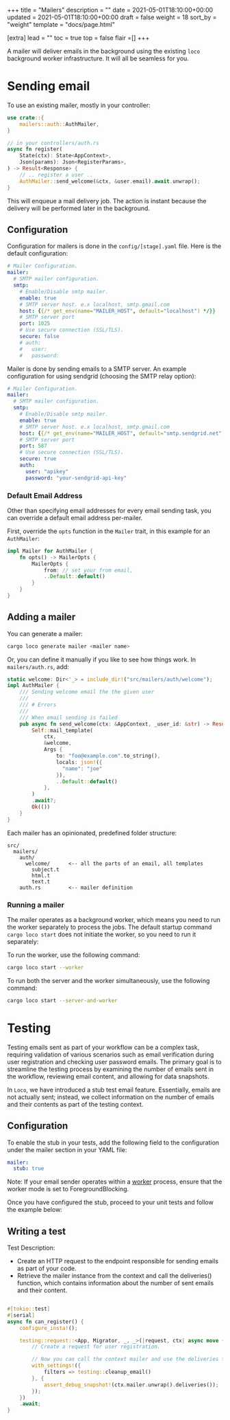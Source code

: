 +++
title = "Mailers"
description = ""
date = 2021-05-01T18:10:00+00:00
updated = 2021-05-01T18:10:00+00:00
draft = false
weight = 18
sort_by = "weight"
template = "docs/page.html"

[extra]
lead = ""
toc = true
top = false
flair =[]
+++

A mailer will deliver emails in the background using the existing `loco` background worker infrastructure. It will all be seamless for you.

# Sending email

To use an existing mailer, mostly in your controller:

```rust
use crate::{
    mailers::auth::AuthMailer,
}

// in your controllers/auth.rs
async fn register(
    State(ctx): State<AppContext>,
    Json(params): Json<RegisterParams>,
) -> Result<Response> {
    // .. register a user ..
    AuthMailer::send_welcome(&ctx, &user.email).await.unwrap();
}
```

This will enqueue a mail delivery job. The action is instant because the delivery will be performed later in the background.

## Configuration

Configuration for mailers is done in the `config/[stage].yaml` file. Here is the default configuration:

```yaml
# Mailer Configuration.
mailer:
  # SMTP mailer configuration.
  smtp:
    # Enable/Disable smtp mailer.
    enable: true
    # SMTP server host. e.x localhost, smtp.gmail.com
    host: {{/* get_env(name="MAILER_HOST", default="localhost") */}}
    # SMTP server port
    port: 1025
    # Use secure connection (SSL/TLS).
    secure: false
    # auth:
    #   user:
    #   password:
```

Mailer is done by sending emails to a SMTP server. An example configuration for using sendgrid (choosing the SMTP relay option):

```yaml
# Mailer Configuration.
mailer:
  # SMTP mailer configuration.
  smtp:
    # Enable/Disable smtp mailer.
    enable: true
    # SMTP server host. e.x localhost, smtp.gmail.com
    host: {{/* get_env(name="MAILER_HOST", default="smtp.sendgrid.net") */}}
    # SMTP server port
    port: 587
    # Use secure connection (SSL/TLS).
    secure: true
    auth:
      user: "apikey"
      password: "your-sendgrid-api-key"
```

### Default Email Address

Other than specifying email addresses for every email sending task, you can override a default email address per-mailer.

First, override the `opts` function in the `Mailer` trait, in this example for an `AuthMailer`:

```rust
impl Mailer for AuthMailer {
    fn opts() -> MailerOpts {
        MailerOpts {
            from: // set your from email,
            ..Default::default()
        }
    }
}
```

## Adding a mailer

You can generate a mailer:

```sh
cargo loco generate mailer <mailer name>
```

Or, you can define it manually if you like to see how things work. In `mailers/auth.rs`, add:

```rust
static welcome: Dir<'_> = include_dir!("src/mailers/auth/welcome");
impl AuthMailer {
    /// Sending welcome email the the given user
    ///
    /// # Errors
    ///
    /// When email sending is failed
    pub async fn send_welcome(ctx: &AppContext, _user_id: &str) -> Result<()> {
        Self::mail_template(
            ctx,
            &welcome,
            Args {
                to: "foo@example.com".to_string(),
                locals: json!({
                  "name": "joe"
                }),
                ..Default::default()
            },
        )
        .await?;
        Ok(())
    }
}
```

Each mailer has an opinionated, predefined folder structure:

```
src/
  mailers/
    auth/
      welcome/      <-- all the parts of an email, all templates
        subject.t
        html.t
        text.t
    auth.rs         <-- mailer definition
```

### Running a mailer
The mailer operates as a background worker, which means you need to run the worker separately to process the jobs. The default startup command `cargo loco start` does not initiate the worker, so you need to run it separately:

To run the worker, use the following command:
```bash
cargo loco start --worker
```

To run both the server and the worker simultaneously, use the following command:
```bash
cargo loco start --server-and-worker
```

# Testing

Testing emails sent as part of your workflow can be a complex task, requiring validation of various scenarios such as email verification during user registration and checking user password emails. The primary goal is to streamline the testing process by examining the number of emails sent in the workflow, reviewing email content, and allowing for data snapshots.

In `Loco`, we have introduced a stub test email feature. Essentially, emails are not actually sent; instead, we collect information on the number of emails and their contents as part of the testing context.

## Configuration

To enable the stub in your tests, add the following field to the configuration under the mailer section in your YAML file:

```yaml
mailer:
  stub: true
```

Note: If your email sender operates within a [worker](@/docs/the-app/workers.md) process, ensure that the worker mode is set to ForegroundBlocking.

Once you have configured the stub, proceed to your unit tests and follow the example below:

## Writing a test

Test Description:

- Create an HTTP request to the endpoint responsible for sending emails as part of your code.
- Retrieve the mailer instance from the context and call the deliveries() function, which contains information about the number of sent emails and their content.

```rust

#[tokio::test]
#[serial]
async fn can_register() {
    configure_insta!();

    testing::request::<App, Migrator, _, _>(|request, ctx| async move {
        // Create a request for user registration.

        // Now you can call the context mailer and use the deliveries function.
        with_settings!({
            filters => testing::cleanup_email()
        }, {
            assert_debug_snapshot!(ctx.mailer.unwrap().deliveries());
        });
    })
    .await;
}
```

